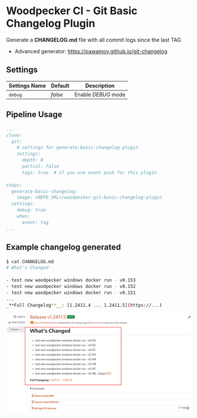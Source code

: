 # Woodpecker CI - Git Basic Changelog Plugin

Generate a **CHANGELOG.md** file with all commit logs since the last TAG

* Advanced generator: <https://pawamoy.github.io/git-changelog>

## Settings

| Settings Name | Default | Description         |
| ------------- | ------- | ------------------- |
| `debug`       | _false_ | Enable _DEBUG_ mode |

## Pipeline Usage

```yaml
...
clone:
  git:
    # settings for generate-basic-changelog plugin
    settings:
      depth: 0
      partial: false
      tags: true  # if you use event push for this plugin

steps:
  generate-basic-changelog:
    image: <REPO_URL>/woodpecker-git-basic-changelog-plugin
  settings:
    debug: true
    when:
      event: tag
...
```

## Example changelog generated

```bash
$ cat CHANGELOG.md 
# What's Changed

- test new woodpecker windows docker run - v0.153
- test new woodpecker windows docker run - v0.152
- test new woodpecker windows docker run - v0.151
...
_**Full Changelog**__: [1.2411.4 ... 1.2411.5](https://...)
```

![changelog](./asset/changelog_git_release.png)
